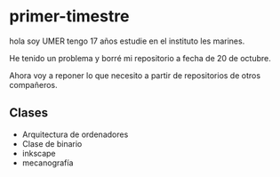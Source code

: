 # primer-timestre

hola soy UMER tengo 17 años estudie en el instituto les marines.

He tenido un problema y borré mi repositorio a fecha de 20 de octubre. 

Ahora voy a reponer lo que necesito a partir de repositorios de otros compañeros. 

## Clases

*  Arquitectura de ordenadores
*  Clase de binario
*  inkscape
*  mecanografía

